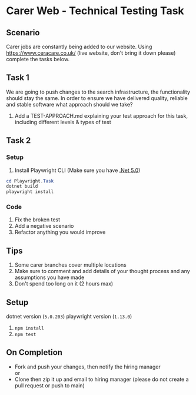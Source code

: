 # Carer Web - Technical Testing Task

## Scenario
Carer jobs are constantly being added to our website. Using https://www.ceracare.co.uk/ (live website, don't bring it down please) complete the tasks below.

## Task 1
We are going to push changes to the search infrastructure, the functionality should stay the same. In order to ensure we have delivered quality, reliable and stable software what approach should we take?
1. Add a TEST-APPROACH.md explaining your test approach for this task, including different levels & types of test

## Task 2

### Setup
1. Install Playwright CLI (Make sure you have [.Net 5.0](https://dotnet.microsoft.com/download/dotnet/5.0))
```PowerShell
cd Playwright.Task
dotnet build
playwright install
```

### Code
1. Fix the broken test
1. Add a negative scenario
1. Refactor anything you would improve

## Tips
1. Some carer branches cover multiple locations
1. Make sure to comment and add details of your thought process and any assumptions you have made
1. Don't spend too long on it (2 hours max)

## Setup
dotnet version (`5.0.203`)
playwright version (`1.13.0`)

1. `npm install`
1. `npm test`

## On Completion
- Fork and push your changes, then notify the hiring manager   
or
- Clone then zip it up and email to hiring manager
(please do not create a pull request or push to main)
